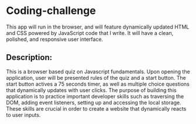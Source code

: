 # Coding-challenge
This app will run in the browser, and will feature dynamically updated HTML and CSS powered by JavaScript code that I write. It will have a clean, polished, and responsive user interface. 

## Description:
This is a browser based quiz on Javascript fundamentals. Upon opening the application, user will be presented rules of the quiz and a start button. The start button actives a 75 seconds timer, as well as multiple choice questions that dynamically updates with user clicks. The purpose of building this application is to practice important developer skills such as traversing the DOM, adding event listeners, setting up and accessing the local storage. These skills are crucial in order to create a website that dynamically reacts to user inputs.